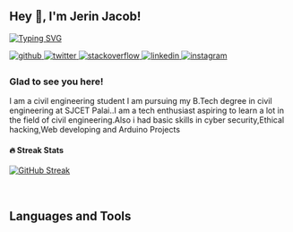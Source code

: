 
## Hey 👋, I'm Jerin Jacob!  
  [![Typing SVG](https://readme-typing-svg.herokuapp.com?color=%2336BCF7&lines=civil+engineering+student;Web+Developer;Always+learning+new+things)](https://git.io/typing-svg)

<a href="https://github.com/jerinja" target="_blank">
<img src=https://img.shields.io/badge/github-%2324292e.svg?&style=for-the-badge&logo=github&logoColor=white alt=github style="margin-bottom: 5px;" />
</a>
<a href="https://twitter.com/@JerinJa33556023" target="_blank">
<img src=https://img.shields.io/badge/twitter-%2300acee.svg?&style=for-the-badge&logo=twitter&logoColor=white alt=twitter style="margin-bottom: 5px;" />
</a>
<a href="https://stackoverflow.com/users/Jerin Jacob" target="_blank">
<img src=https://img.shields.io/badge/stackoverflow-%23F28032.svg?&style=for-the-badge&logo=stackoverflow&logoColor=white alt=stackoverflow style="margin-bottom: 5px;" />
</a>
<a href="https://linkedin.com/in//jerin-jacob-7418571bb/" target="_blank">
<img src=https://img.shields.io/badge/linkedin-%231E77B5.svg?&style=for-the-badge&logo=linkedin&logoColor=white alt=linkedin style="margin-bottom: 5px;" />
</a>
<a href="https://instagram.com/_jerinjac0b_" target="_blank">
<img src=https://img.shields.io/badge/instagram-%23000000.svg?&style=for-the-badge&logo=instagram&logoColor=white alt=instagram style="margin-bottom: 5px;" />
</a>  
  



### Glad to see you here!  
I am a civil engineering student I am pursuing my B.Tech degree in civil engineering at SJCET Palai..I am a tech enthusiast aspiring to learn a lot in the field of civil engineering.Also i had basic skills in cyber security,Ethical hacking,Web developing and Arduino Projects
<br/>  

<h4>🔥 Streak Stats</h4>


[![GitHub Streak](http://github-readme-streak-stats.herokuapp.com?user=jerinja&theme=github-dark&hide_border=false&date_format=M%20j%5B%2C%20Y%5D)](https://git.io/streak-stats)



<br/>  


## Languages and Tools  



